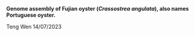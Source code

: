 **Genome assembly of Fujian oyster (*Crassostrea angulata*), also names Portuguese oyster.**

Teng Wen 14/07/2023
